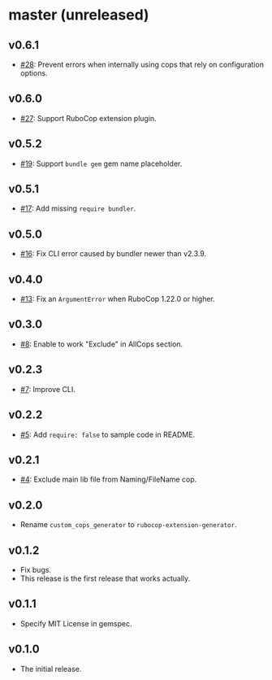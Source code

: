 # master (unreleased)

## v0.6.1

* [#28](https://github.com/rubocop/rubocop-extension-generator/pull/28): Prevent errors when internally using cops that rely on configuration options.

## v0.6.0

* [#27](https://github.com/rubocop/rubocop-extension-generator/pull/27): Support RuboCop extension plugin.

## v0.5.2

* [#19](https://github.com/rubocop/rubocop-extension-generator/pull/19): Support `bundle gem` gem name placeholder.

## v0.5.1

* [#17](https://github.com/rubocop/rubocop-extension-generator/pull/17): Add missing `require bundler`.

## v0.5.0

* [#16](https://github.com/rubocop/rubocop-extension-generator/pull/16): Fix CLI error caused by bundler newer than v2.3.9.

## v0.4.0

* [#13](https://github.com/rubocop/rubocop-extension-generator/pull/13): Fix an `ArgumentError` when RuboCop 1.22.0 or higher.

## v0.3.0

* [#8](https://github.com/rubocop/rubocop-extension-generator/pull/8): Enable to work "Exclude" in AllCops section.

## v0.2.3

* [#7](https://github.com/rubocop/rubocop-extension-generator/pull/7): Improve CLI.

## v0.2.2

* [#5](https://github.com/rubocop/rubocop-extension-generator/pull/5): Add `require: false` to sample code in README.

## v0.2.1

* [#4](https://github.com/rubocop/rubocop-extension-generator/pull/4): Exclude main lib file from Naming/FileName cop.

## v0.2.0

* Rename `custom_cops_generator` to `rubocop-extension-generator`.

## v0.1.2

* Fix bugs.
* This release is the first release that works actually.

## v0.1.1

* Specify MIT License in gemspec.

## v0.1.0

* The initial release.
